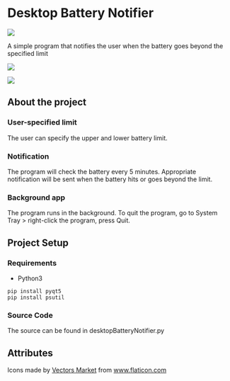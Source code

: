 # Desktop Battery Notifier
![](https://img.shields.io/badge/platform-Windows10-blue)

A simple program that notifies the user when the battery goes beyond the specified limit

![](https://i.imgur.com/dLFg9A5.png)

![](https://i.imgur.com/IC6rEbu.png)

## About the project  

### User-specified limit
The user can specify the upper and lower battery limit.  

### Notification
The program will check the battery every 5 minutes. Appropriate notification will be sent when the battery hits or goes beyond the limit.

### Background app
The program runs in the background. To quit the program, go to System Tray > right-click the program, press Quit.

## Project Setup

### Requirements
* Python3
```
pip install pyqt5
pip install psutil
```

### Source Code
The source can be found in desktopBatteryNotifier.py

## Attributes
<div>Icons made by <a href="https://www.flaticon.com/authors/vectors-market" title="Vectors Market">Vectors Market</a> from <a href="https://www.flaticon.com/" title="Flaticon">www.flaticon.com</a></div>